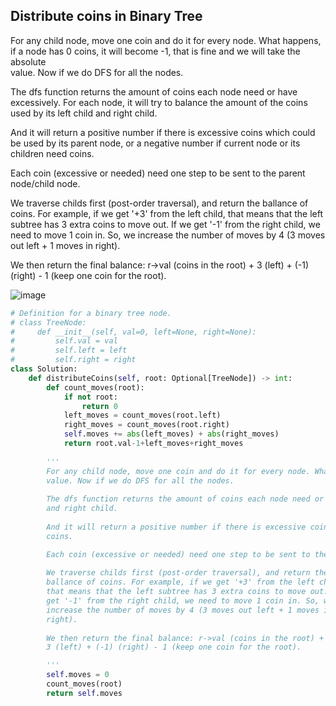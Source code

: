 ## Distribute coins in Binary Tree

 For any child node, move one coin and do it for every node. What happens, if a node has 0 coins, it will become -1, that is fine and we will take the absolute  
 value. Now if we do DFS for all the nodes.
         
The dfs function returns the amount of coins each node need or have excessively. For each node, it will try to balance the amount of the coins used by its left child 
and right child.

And it will return a positive number if there is excessive coins which could be used by its parent node, or a negative number if current node or its children need 
coins.

Each coin (excessive or needed) need one step to be sent to the parent node/child node.

We traverse childs first (post-order traversal), and return the 
ballance of coins. For example, if we get '+3' from the left child, 
that means that the left subtree has 3 extra coins to move out. If we 
get '-1' from the right child, we need to move 1 coin in. So, we 
increase the number of moves by 4 (3 moves out left + 1 moves in 
right). 

We then return the final balance: r->val (coins in the root) + 
3 (left) + (-1) (right) - 1 (keep one coin for the root).

![image](https://user-images.githubusercontent.com/33947539/156709131-08127366-a39a-4b5b-97b6-d34124fbfcd3.png)

```python
# Definition for a binary tree node.
# class TreeNode:
#     def __init__(self, val=0, left=None, right=None):
#         self.val = val
#         self.left = left
#         self.right = right
class Solution:
    def distributeCoins(self, root: Optional[TreeNode]) -> int:
        def count_moves(root):
            if not root:
                return 0
            left_moves = count_moves(root.left)
            right_moves = count_moves(root.right)
            self.moves += abs(left_moves) + abs(right_moves)
            return root.val-1+left_moves+right_moves
        
        '''
        For any child node, move one coin and do it for every node. What happens, if a node has 0 coins, it will become -1, that is fine and we will take the absolute  
        value. Now if we do DFS for all the nodes.
         
        The dfs function returns the amount of coins each node need or have excessively. For each node, it will try to balance the amount of the coins used by its left child 
        and right child.
        
        And it will return a positive number if there is excessive coins which could be used by its parent node, or a negative number if current node or its children need 
        coins.

        Each coin (excessive or needed) need one step to be sent to the parent node/child node.
        
        We traverse childs first (post-order traversal), and return the 
        ballance of coins. For example, if we get '+3' from the left child, 
        that means that the left subtree has 3 extra coins to move out. If we 
        get '-1' from the right child, we need to move 1 coin in. So, we 
        increase the number of moves by 4 (3 moves out left + 1 moves in 
        right). 
        
        We then return the final balance: r->val (coins in the root) + 
        3 (left) + (-1) (right) - 1 (keep one coin for the root).

        '''
        self.moves = 0
        count_moves(root)
        return self.moves
 ```
        
